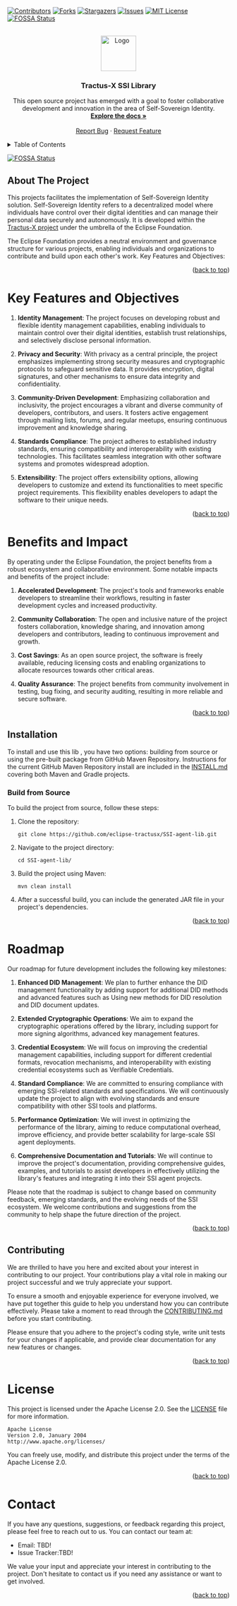 <a name="readme-top"></a>

<!-- Shields -->
[![Contributors][contributors-shield]][contributors-url]
[![Forks][forks-shield]][forks-url]
[![Stargazers][stars-shield]][stars-url]
[![Issues][issues-shield]][issues-url]
[![MIT License][license-shield]][license-url]
[![FOSSA Status](https://app.fossa.com/api/projects/git%2Bgithub.com%2FDominikPinsel%2FSSI-agent-lib.svg?type=shield)](https://app.fossa.com/projects/git%2Bgithub.com%2FDominikPinsel%2FSSI-agent-lib?ref=badge_shield)



<!-- Caption -->

<br />
<div align="center">
  <a href="https://eclipse-tractusx.github.io/img/logo_tractus-x.svg">
    <img src="https://eclipse-tractusx.github.io/img/logo_tractus-x.svg" alt="Logo" width="80" height="80">
  </a>

<h3 align="center">Tractus-X SSI Library</h3>

  <p align="center">
    This open source project has emerged with a goal to foster collaborative development and innovation in the area of Self-Sovereign Identity.
    <br />
        <a href="https://github.com/eclipse-tractusx/SSI-agent-lib/tree/main/cx-ssi-lib/docs"><strong>Explore the docs »</strong></a>
        <br />
    <br />
    <a href="https://github.com/eclipse-tractusx/SSI-agent-lib/issues">Report Bug</a>
    ·
    <a href="https://github.com/eclipse-tractusx/SSI-agent-lib/issues">Request Feature</a>
  </p>
</div>




<!-- TABLE OF CONTENTS -->
<details>
  <summary>Table of Contents</summary>
  <ol>
    <li>
      <a href="#about-the-project">About The Project</a>
    </li>
    <li>
      <a href="#key-features-and-objectives">Key Features and Objectives</a>
    </li>
    <li><a href="#benefits-and-impact">Benefits and Impact</a></li>
    <li><a href="#roadmap">Roadmap</a></li>
    <li><a href="#contributing">Contributing</a></li>
    <li><a href="#license">License</a></li>
    <li><a href="#contact">Contact</a></li>
  </ol>
</details>


<!-- ABOUT THE PROJECT -->


[![FOSSA Status](https://app.fossa.com/api/projects/git%2Bgithub.com%2FDominikPinsel%2FSSI-agent-lib.svg?type=large)](https://app.fossa.com/projects/git%2Bgithub.com%2FDominikPinsel%2FSSI-agent-lib?ref=badge_large)

## About The Project

This projects facilitates the implementation of Self-Sovereign Identity solution. Self-Sovereign
Identity refers to a decentralized model where individuals have control over their digital
identities and can manage their personal data securely and autonomously. It is developed within
the [Tractus-X project](https://eclipse-tractusx.github.io/) under the umbrella of the Eclipse Foundation.

The Eclipse Foundation provides a neutral environment and governance structure for various
projects, enabling individuals and organizations to contribute and build upon each other's work.
Key Features and Objectives:

<p align="right">(<a href="#readme-top">back to top</a>)</p>

<!-- KEY FEATURES AND OBJECTIVES -->

# Key Features and Objectives

1. **Identity Management**: The project focuses on developing robust and flexible identity
   management capabilities, enabling individuals to maintain control over their digital identities,
   establish trust relationships, and selectively disclose personal information.

2. **Privacy and Security**: With privacy as a central principle, the project emphasizes
   implementing strong security measures and cryptographic protocols to safeguard sensitive data. It
   provides encryption, digital signatures, and other mechanisms to ensure data integrity and
   confidentiality.

3. **Community-Driven Development**: Emphasizing collaboration and inclusivity, the project
   encourages a vibrant and diverse community of developers, contributors, and users. It fosters
   active engagement through mailing lists, forums, and regular meetups, ensuring continuous
   improvement and knowledge sharing.

4. **Standards Compliance**: The project adheres to established industry standards, ensuring
   compatibility and interoperability with existing technologies. This facilitates seamless
   integration with other software systems and promotes widespread adoption.

5. **Extensibility**: The project offers extensibility options, allowing developers to customize and
   extend its functionalities to meet specific project requirements. This flexibility enables
   developers to adapt the software to their unique needs.

<p align="right">(<a href="#readme-top">back to top</a>)</p>

<!-- BENEFITS AND IMPACT -->

# Benefits and Impact

By operating under the Eclipse Foundation, the project benefits from a robust ecosystem and
collaborative environment. Some notable impacts and benefits of the project include:

1. **Accelerated Development**: The project's tools and frameworks enable developers to streamline
   their workflows, resulting in faster development cycles and increased productivity.

2. **Community Collaboration**: The open and inclusive nature of the project fosters collaboration,
   knowledge sharing, and innovation among developers and contributors, leading to continuous
   improvement and growth.

3. **Cost Savings**: As an open source project, the software is freely available, reducing licensing
   costs and enabling organizations to allocate resources towards other critical areas.

4. **Quality Assurance**: The project benefits from community involvement in testing, bug fixing,
   and security auditing, resulting in more reliable and secure software.

<p align="right">(<a href="#readme-top">back to top</a>)</p>

<!-- INSTALLATION -->

## Installation

To install and use this lib , you have two options: building from source or using the pre-built
package from GitHub Maven Repository. Instructions for the current GitHub Maven Repository install
are included in the [INSTALL.md](./INSTALL.md) covering both Maven and Gradle projects.

### Build from Source

To build the project from source, follow these steps:

1. Clone the repository:
   ```
   git clone https://github.com/eclipse-tractusx/SSI-agent-lib.git 
   ```

2. Navigate to the project directory:
   ```
   cd SSI-agent-lib/
   ```

3. Build the project using Maven:
   ```
   mvn clean install
   ```

4. After a successful build, you can include the generated JAR file in your project's dependencies.

<p align="right">(<a href="#readme-top">back to top</a>)</p>


<!-- ROADMAP -->

# Roadmap

Our roadmap for future development includes the following key milestones:

1. **Enhanced DID Management**: We plan to further enhance the DID management functionality by
   adding support for additional DID methods and advanced features such as Using new methods for DID
   resolution and DID document updates.

2. **Extended Cryptographic Operations**: We aim to expand the cryptographic operations offered by
   the library, including support for more signing algorithms, advanced key management features.

3. **Credential Ecosystem**: We will focus on improving the credential management capabilities,
   including support for different credential formats, revocation mechanisms, and interoperability
   with existing credential ecosystems such as Verifiable Credentials.

4. **Standard Compliance**: We are committed to ensuring compliance with emerging SSI-related
   standards and specifications. We will continuously update the project to align with evolving
   standards and ensure compatibility with other SSI tools and platforms.

5. **Performance Optimization**: We will invest in optimizing the performance of the library, aiming
   to reduce computational overhead, improve efficiency, and provide better scalability for
   large-scale SSI agent deployments.

6. **Comprehensive Documentation and Tutorials**: We will continue to improve the project's
   documentation, providing comprehensive guides, examples, and tutorials to assist developers in
   effectively utilizing the library's features and integrating it into their SSI agent projects.

Please note that the roadmap is subject to change based on community feedback, emerging standards,
and the evolving needs of the SSI ecosystem. We welcome contributions and suggestions from the
community to help shape the future direction of the project.

<p align="right">(<a href="#readme-top">back to top</a>)</p>


<!-- CONTRIBUTING -->

## Contributing

We are thrilled to have you here and excited about your interest in contributing to our project.
Your contributions play a vital role in making our project successful and we truly appreciate your
support.

To ensure a smooth and enjoyable experience for everyone involved, we have put together this guide
to help you understand how you can contribute effectively. Please take a moment to read through
the [CONTRIBUTING.md](CONTRIBUTING.md) before you start contributing.

Please ensure that you adhere to the project's coding style, write unit tests for your changes if
applicable, and provide clear documentation for any new features or changes.

<p align="right">(<a href="#readme-top">back to top</a>)</p>


<!-- LICENSE -->

# License

This project is licensed under the Apache License 2.0. See the [LICENSE](LICENSE) file for more
information.

```
Apache License
Version 2.0, January 2004
http://www.apache.org/licenses/
```

You can freely use, modify, and distribute this project under the terms of the Apache License 2.0.


<p align="right">(<a href="#readme-top">back to top</a>)</p>


<!-- CONTACT -->

# Contact

If you have any questions, suggestions, or feedback regarding this project, please feel free to
reach out to us. You can contact our team at:

- Email: TBD!
- Issue Tracker:TBD!

We value your input and appreciate your interest in contributing to the project. Don't hesitate to
contact us if you need any assistance or want to get involved.

<p align="right">(<a href="#readme-top">back to top</a>)</p>


[contributors-shield]: https://img.shields.io/github/contributors/catenax-ng/product-lab-ssi.svg?style=for-the-badge

[contributors-url]: https://github.com/eclipse-tractusx/SSI-agent-lib/graphs/contributors

[forks-shield]: https://img.shields.io/github/forks/catenax-ng/product-lab-ssi.svg?style=for-the-badge

[forks-url]: https://github.com/eclipse-tractusx/SSI-agent-lib/network/members

[stars-shield]: https://img.shields.io/github/stars/catenax-ng/product-lab-ssi.svg?style=for-the-badge

[stars-url]: https://github.com/eclipse-tractusx/SSI-agent-lib/stargazers

[issues-shield]: https://img.shields.io/github/issues/catenax-ng/product-lab-ssi.svg?style=for-the-badge

[issues-url]: https://github.com/eclipse-tractusx/SSI-agent-lib/issues

[license-shield]: https://img.shields.io/github/license/catenax-ng/product-lab-ssi.svg?style=for-the-badge

[license-url]: https://github.com/eclipse-tractusx/SSI-agent-lib/blob/master/LICENSE.txt
